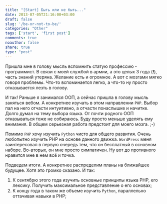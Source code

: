 ```yaml
---
title: "[Start] Быть или не быть..."
date: 2013-07-05T21:16:00+03:00
draft: false
slug: '/be-or-not-to-be/'
categories: "Other"
tags: ['start', 'first post']
comments: true
noauthor: false
share: true
type: "post"
---
```


Пришла мне в голову мысль вспомнить статую профессию - программист. В связи с моей службой в армии, а это целых 3 года (**!**), часть знаний утеряна. Желание есть и огромное. А вот с мозгами мягко говоря проблемы. Что-то вспоминается легко, а что-то ну просто отказывается лезть в голову.

И так! Раньше я занимался ООП, а сейчас пришла в голову мысль заняться вебом. А конкретнее изучать в этом направлении `PHP`. Выбор пал на него отчасти интуитивно, а отчасти понаслышке и начитке. Долго думал на тему выбора языка. От почти родного ООП отказываться тоже не собираюсь. Буду просто меньше уделять ему внимания. В общем серьезная работа предстоит для моего мозга. ;-)

Помимо `PHP` хочу изучить `Python` чисто для общего развития. Очень любопытно изучить PHP на основе данного движка. `WordPress` меня заинтересовал в первую очередь тем, что он бесплатный в основном наборе. Во-вторых, он мне просто симпатичен. Ну вот до противного нравится мне в нем всё и точка.

Подведем итоги. А конкретнее распределим планы на ближайшее будущее. Хотя это громко сказано. И так:

1. К сентябрю этого года изучить основные принципы языка PHP, его лексику. Получить максимальное представление о его основах;
2. К концу года в таком же объеме изучить `Python`, параллельно оттачивая навыки в PHP;
